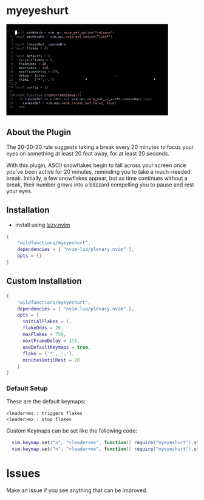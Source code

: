 # myeyeshurt 

![alt text](https://github.com/wildfunctions/images/blob/main/myeyeshurt.gif)

## About the Plugin 

The 20-20-20 rule suggests taking a break every 20 minutes to focus your eyes on something
at least 20 feat away, for at least 20 seconds.

With this plugin, ASCII snowflakes begin to fall across your screen once you've been active for 
20 minutes, reminding you to take a much-needed break. Initially, a few snowflakes appear, 
but as time continues without a break, their number grows into a blizzard compelling 
you to pause and rest your eyes.


## Installation

* install using [lazy.nvim](https://github.com/folke/lazy.nvim)
```lua
{
    "wildfunctions/myeyeshurt",
    dependencies = { "nvim-lua/plenary.nvim" },
    opts = {}
}
```


## Custom Installation

```lua
{
    "wildfunctions/myeyeshurt",
    dependencies = { "nvim-lua/plenary.nvim" },
    opts = {
      initialFlakes = 1,
      flakeOdds = 20,
      maxFlakes = 750,
      nextFrameDelay = 175,
      useDefaultKeymaps = true,
      flake = {'*', '.'},
      minutesUntilRest = 20
    }
}
```

### Default Setup

These are the default keymaps:
```
<leader>ms : triggers flakes 
<leader>mx : stop flakes 
```


Custom Keymaps can be set like the following code:
```lua
  vim.keymap.set("n", "<leader>ms", function() require("myeyeshurt").start() end, {noremap = true, silent = true})
  vim.keymap.set("n", "<leader>mx", function() require("myeyeshurt").stop() end, {noremap = true, silent = true})
```

# Issues
Make an issue if you see anything that can be improved.

